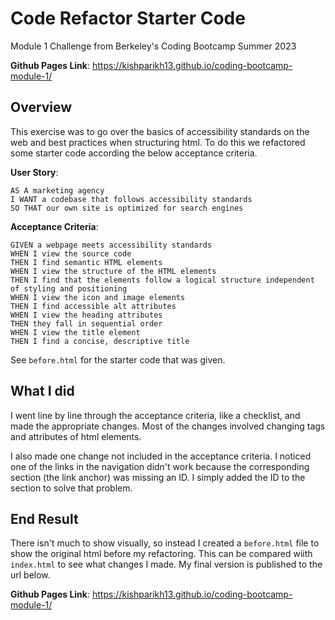 # Code Refactor Starter Code
Module 1 Challenge from Berkeley's Coding Bootcamp Summer 2023

**Github Pages Link**: https://kishparikh13.github.io/coding-bootcamp-module-1/

## Overview
This exercise was to go over the basics of accessibility standards on the web and best practices when structuring html. To do this we refactored some starter code according the below acceptance criteria.

**User Story**:
```
AS A marketing agency
I WANT a codebase that follows accessibility standards
SO THAT our own site is optimized for search engines
```

**Acceptance Criteria**:
```
GIVEN a webpage meets accessibility standards
WHEN I view the source code
THEN I find semantic HTML elements
WHEN I view the structure of the HTML elements
THEN I find that the elements follow a logical structure independent of styling and positioning
WHEN I view the icon and image elements
THEN I find accessible alt attributes
WHEN I view the heading attributes
THEN they fall in sequential order
WHEN I view the title element
THEN I find a concise, descriptive title
```

See `before.html` for the starter code that was given.

## What I did
I went line by line through the acceptance criteria, like a checklist, and made the appropriate changes. Most of the changes involved changing tags and attributes of html elements.

I also made one change not included in the acceptance criteria. I noticed one of the links in the navigation didn't work because the corresponding section (the link anchor) was missing an ID. I simply added the ID to the section to solve that problem.

## End Result
There isn't much to show visually, so instead I created a `before.html` file to show the original html before my refactoring. This can be compared wiith `index.html` to see what changes I made. My final version is published to the url below.

**Github Pages Link**: https://kishparikh13.github.io/coding-bootcamp-module-1/
